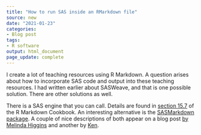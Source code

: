 ```yaml
---
title: "How to run SAS inside an RMarkdown file"
source: new
date: "2021-01-23"
categories:
- Blog post
tags:
- R software
output: html_document
page_update: complete
---
```


I create a lot of teaching resources using R Markdown. A question arises about how to incorporate SAS code and output into these teaching resources. I had written earlier about SASWeave, and that is one possible solution. There are other solutions as well.

<!--more-->

There is a SAS engine that you can call. Details are found in [section 15.7](https://bookdown.org/yihui/rmarkdown-cookbook/eng-sas.html) of the R Markdown Cookbook. An interesting alternative is the [SASMarkdown package](https://CRAN.R-project.org/package=SASmarkdown). A couple of nice descriptions of both appear on a blog post [by Melinda Higgins](https://www.r-bloggers.com/2019/09/create-rmarkdown-document-with-sas-code-and-output-sas-engine/) and another by [Ken](http://ritsokiguess.site/docs/2018/08/20/sas-in-r-markdown/).
